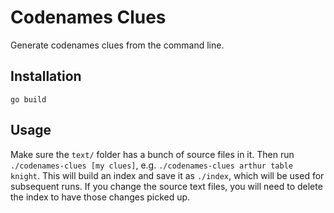 # Codenames Clues

Generate codenames clues from the command line.

## Installation

`go build`

## Usage

Make sure the `text/` folder has a bunch of source files in it. Then run `./codenames-clues [my clues]`, e.g. `./codenames-clues arthur table knight`. This will build an index and save it as `./index`, which will be used for subsequent runs. If you change the source text files, you will need to delete the index to have those changes picked up.
